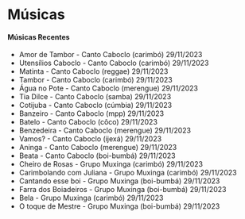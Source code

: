 # Músicas

#### Músicas Recentes

- Amor de Tambor - Canto Caboclo (carimbó) 29/11/2023
- Utensílios Caboclo - Canto Caboclo (carimbó) 29/11/2023
- Matinta - Canto Caboclo (reggae) 29/11/2023
- Tambor - Canto Caboclo (carimbó) 29/11/2023
- Água no Pote - Canto Caboclo (merengue) 29/11/2023
- Tia Dilce - Canto Caboclo (samba) 29/11/2023
- Cotijuba - Canto Caboclo (cúmbia) 29/11/2023
- Banzeiro - Canto Caboclo (mpp) 29/11/2023
- Batelo - Canto Caboclo (côco) 29/11/2023
- Benzedeira - Canto Caboclo (merengue) 29/11/2023
- Vamos? - Canto Caboclo (ijexá) 29/11/2023
- Aninga - Canto Caboclo (merengue) 29/11/2023
- Beata - Canto Caboclo (boi-bumbá) 29/11/2023
- Cheiro de Rosas - Grupo Muxinga (carimbó) 29/11/2023
- Carimbolando com Juliana - Grupo Muxinga (carimbó) 29/11/2023
- Cantando esse boi - Grupo Muxinga (boi-bumbá) 29/11/2023
- Farra dos Boiadeiros - Grupo Muxinga (boi-bumbá) 29/11/2023
- Bela - Grupo Muxinga (carimbó) 29/11/2023
- O toque de Mestre - Grupo Muxinga (boi-bumbá) 29/11/2023
